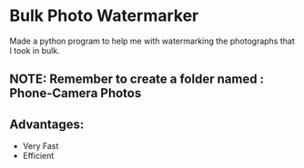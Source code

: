 # Bulk Photo Watermarker

Made a python program to help me with watermarking the photographs that I took in bulk.

## NOTE: Remember to create a folder named : Phone-Camera Photos

## Advantages:
* Very Fast
* Efficient
